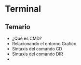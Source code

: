 # Terminal

## Temario

- ¿Qué es CMD?
- Relacionando el entorno Grafico
- Sintaxis del comando CD
- Sintaxis del comando DIR 
- 
